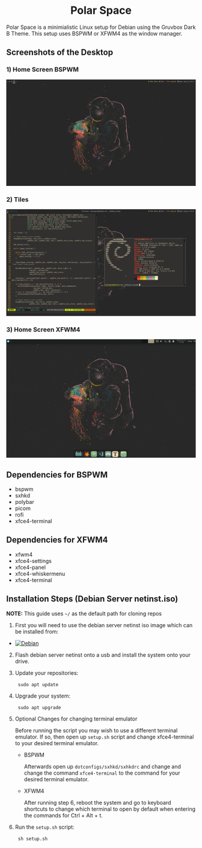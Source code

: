 <h1 align="center">Polar Space</h1>

Polar Space is a minimialistic Linux setup for Debian using the Gruvbox Dark B Theme. This setup uses BSPWM or XFWM4 as the window manager.

## Screenshots of the Desktop
### 1) Home Screen BSPWM
![desktop image](./images/desktop-bspwm.png)

### 2) Tiles
![tiles image](./images/tiles-bspwm.png)

### 3) Home Screen XFWM4
![desktop image](./images/desktop-xfwm4.png)

## Dependencies for BSPWM
- bspwm
- sxhkd
- polybar
- picom
- rofi
- xfce4-terminal

## Dependencies for XFWM4
- xfwm4
- xfce4-settings
- xfce4-panel
- xfce4-whiskermenu
- xfce4-terminal

## Installation Steps (Debian Server netinst.iso)
**NOTE:** This guide uses ``~/`` as the default path for cloning repos

1. First you will need to use the debian server netinst iso image which can be installed from:

* [![Debian][debian]][Debian-url]

2. Flash debian server netinst onto a usb and install the system onto your drive.
3. Update your repositories:

		sudo apt update
4. Upgrade your system:

		sudo apt upgrade
5. Optional Changes for changing terminal emulator

	Before running the script you may wish to use a different terminal emulator. If so, then open up ``setup.sh`` script and change xfce4-terminal to your desired terminal emulator.

	- BSPWM

		Afterwards open up ``dotconfigs/sxhkd/sxhkdrc`` and change and change the command ``xfce4-terminal`` to the command for your desired terminal emulator.
	
	- XFWM4

		After running step 6, reboot the system and go to keyboard shortcuts to change which terminal to open by default when entering the commands for Ctrl + Alt + t.
6. Run the ``setup.sh`` script:

		sh setup.sh

[debian]: https://img.shields.io/badge/Debian-FFFFFF?style=for-the-badge&logo=debian&logoColor=red
[Debian-url]: https://www.debian.org/

